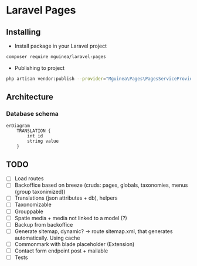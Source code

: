 # Laravel Pages

## Installing

-   Install package in your Laravel project

```bash
composer require mguinea/laravel-pages
```

-   Publishing to project

```bash
php artisan vendor:publish --provider="Mguinea\Pages\PagesServiceProvider"
```

## Architecture

### Database schema

```mermaid
erDiagram
    TRANSLATION {
        int id
        string value
    }
```

## TODO
- [ ] Load routes
- [ ] Backoffice based on breeze (cruds: pages, globals, taxonomies, menus (group taxonimized))
- [ ] Translations (json attributes + db), helpers
- [ ] Taxonomizable
- [ ] Grouppable
- [ ] Spatie media + media not linked to a model (?)
- [ ] Backup from backoffice
- [ ] Generate sitemap, dynamic? -> route sitemap.xml, that generates automatically. Using cache
- [ ] Commonmark with blade placeholder (Extension)
- [ ] Contact form endpoint post + mailable
- [ ] Tests
